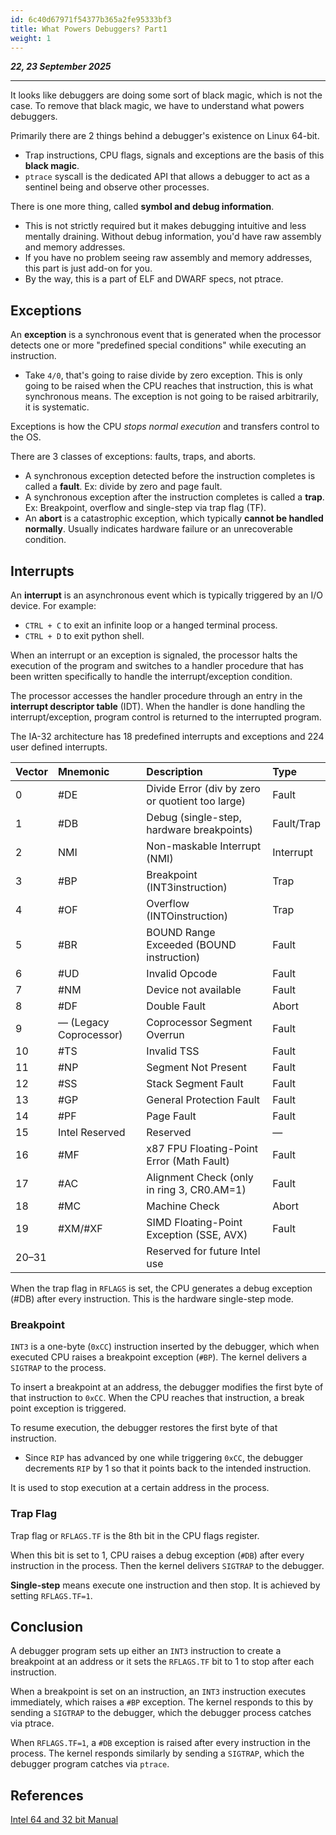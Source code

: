 ```yaml
---
id: 6c40d67971f54377b365a2fe95333bf3
title: What Powers Debuggers? Part1
weight: 1
---
```


_**22, 23 September 2025**_

***

It looks like debuggers are doing some sort of black magic, which is not the case. To remove that black magic, we have to understand what powers debuggers.

Primarily there are 2 things behind a debugger's existence on Linux 64-bit.

- Trap instructions, CPU flags, signals and exceptions are the basis of this **black magic**.
- `ptrace` syscall is the dedicated API that allows a debugger to act as a sentinel being and observe other processes.

There is one more thing, called **symbol and debug information**.

* This is not strictly required but it makes debugging intuitive and less mentally draining. Without debug information, you'd have raw assembly and memory addresses.
* If you have no problem seeing raw assembly and memory addresses, this part is just add-on for you.
* By the way, this is a part of ELF and DWARF specs, not ptrace.

## Exceptions

An **exception** is a synchronous event that is generated when the processor detects one or more "predefined special conditions" while executing an instruction.

* Take `4/0`, that's going to raise divide by zero exception. This is only going to be raised when the CPU reaches that instruction, this is what synchronous means. The exception is not going to be raised arbitrarily, it is systematic.

Exceptions is how the CPU _stops normal execution_ and transfers control to the OS.

There are 3 classes of exceptions: faults, traps, and aborts.

* A synchronous exception detected before the instruction completes is called a **fault**. Ex: divide by zero and page fault.
* A synchronous exception after the instruction completes is called a **trap**. Ex: Breakpoint, overflow and single-step via trap flag (TF).
* An **abort** is a catastrophic exception, which typically **cannot be handled normally**. Usually indicates hardware failure or an unrecoverable condition.

## Interrupts

An **interrupt** is an asynchronous event which is typically triggered by an I/O device. For example:

* `CTRL + C` to exit an infinite loop or a hanged terminal process.
* `CTRL + D` to exit python shell.

When an interrupt or an exception is signaled, the processor halts the execution of the program and switches to a handler procedure that has been written specifically to handle the interrupt/exception condition.

The processor accesses the handler procedure through an entry in the **interrupt descriptor table** (IDT). When the handler is done handling the interrupt/exception, program control is returned to the interrupted program.

The IA-32 architecture has 18 predefined interrupts and exceptions and 224 user defined interrupts.

| Vector | Mnemonic | Description | Type |
| :--- | :--- | :--- | :--- |
| 0 | #DE | Divide Error (div by zero or quotient too large) | Fault |
| 1 | #DB | Debug (single-step, hardware breakpoints) | Fault/Trap |
| 2 | NMI | Non-maskable Interrupt (NMI) | Interrupt |
| 3 | #BP | Breakpoint (INT3instruction) | Trap |
| 4 | #OF | Overflow (INTOinstruction) | Trap |
| 5 | #BR | BOUND Range Exceeded (BOUND instruction) | Fault |
| 6 | #UD | Invalid Opcode | Fault |
| 7 | #NM | Device not available | Fault |
| 8 | #DF | Double Fault | Abort |
| 9 | — (Legacy Coprocessor) | Coprocessor Segment Overrun | Fault |
| 10 | #TS | Invalid TSS | Fault |
| 11 | #NP | Segment Not Present | Fault |
| 12 | #SS | Stack Segment Fault | Fault |
| 13 | #GP | General Protection Fault | Fault |
| 14 | #PF | Page Fault | Fault |
| 15 | Intel Reserved | Reserved | — |
| 16 | #MF | x87 FPU Floating-Point Error (Math Fault) | Fault |
| 17 | #AC | Alignment Check (only in ring 3, CR0.AM=1) | Fault |
| 18 | #MC | Machine Check | Abort |
| 19 | #XM/#XF | SIMD Floating-Point Exception (SSE, AVX) | Fault |
| 20–31 |  | Reserved for future Intel use |  |

When the trap flag in `RFLAGS` is set, the CPU generates a debug exception (#DB) after every instruction. This is the hardware single-step mode.

### Breakpoint

`INT3` is a one-byte (`0xCC`) instruction inserted by the debugger, which when executed CPU raises a breakpoint exception (`#BP`). The kernel delivers a `SIGTRAP` to the process.

To insert a breakpoint at an address, the debugger modifies the first byte of that instruction to `0xCC`. When the CPU reaches that instruction, a break point exception is triggered.

To resume execution, the debugger restores the first byte of that instruction.
- Since `RIP` has advanced by one while triggering `0xCC`, the debugger decrements `RIP` by 1 so that it points back to the intended instruction.

It is used to stop execution at a certain address in the process.

### Trap Flag

Trap flag or `RFLAGS.TF` is the 8th bit in the CPU flags register.

When this bit is set to 1, CPU raises a debug exception (`#DB`) after every instruction in the process. Then the kernel delivers `SIGTRAP` to the debugger.

**Single-step** means execute one instruction and then stop. It is achieved by setting `RFLAGS.TF=1`.

## Conclusion

A debugger program sets up either an `INT3` instruction to create a breakpoint at an address or it sets the `RFLAGS.TF` bit to 1 to stop after each instruction.

When a breakpoint is set on an instruction, an `INT3` instruction executes immediately, which raises a `#BP` exception. The kernel responds to this by sending a `SIGTRAP` to the debugger, which the debugger process catches via ptrace.

When `RFLAGS.TF=1`, a `#DB` exception is raised after every instruction in the process. The kernel responds similarly by sending a `SIGTRAP`, which the debugger program catches via `ptrace`.

## References

[Intel 64 and 32 bit Manual](https://cdrdv2.intel.com/v1/dl/getContent/671200)